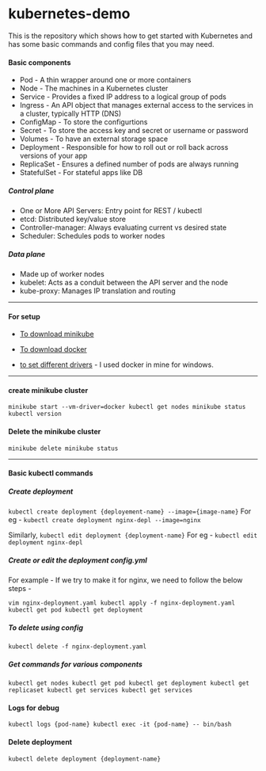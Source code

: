 # kubernetes-demo
This is the repository which shows how to get started with Kubernetes and has some basic commands and config files that you may need. 


#### Basic components 
* Pod - A thin wrapper around one or more containers
* Node - The machines in a Kubernetes cluster 
* Service - Provides a fixed IP address to a logical group of pods
* Ingress - An API object that manages external access to the services in a cluster, typically HTTP (DNS)
* ConfigMap - To store the configurtions 
* Secret - To store the access key and secret or username or password
* Volumes - To have an external storage space
* Deployment - Responsible for how to roll out or roll back across versions of your app
* ReplicaSet - Ensures a defined number of pods are always running
* StatefulSet - For stateful apps like DB


##### Control plane 
* One or More API Servers: Entry point for REST / kubectl
* etcd: Distributed key/value store
* Controller-manager: Always evaluating current vs desired state
* Scheduler: Schedules pods to worker nodes

##### Data plane 
* Made up of worker nodes
* kubelet: Acts as a conduit between the API server and the node
* kube-proxy: Manages IP translation and routing

---

#### For setup

* [To download minikube](https://minikube.sigs.k8s.io/docs/start/)

* [To download  docker](https://hub.docker.com/editions/community/docker-ce-desktop-windows)

* [to set different drivers](https://minikube.sigs.k8s.io/docs/drivers/) - I used docker in mine for windows.

---

#### create minikube cluster
`minikube start --vm-driver=docker
kubectl get nodes
minikube status
kubectl version`

#### Delete the minikube cluster
`minikube delete
minikube status`

---

#### Basic kubectl commands 

##### Create deployment 

`kubectl create deployment {deployement-name} --image={image-name}`
For eg - `kubectl create deployment nginx-depl --image=nginx`

Similarly, 
`kubectl edit deployment {deployment-name}`
For eg - `kubectl edit deployment nginx-depl`

##### Create or edit the deployment config.yml
For example - If we try to make it for nginx, we need to follow the below steps - 

`vim nginx-deployment.yaml
kubectl apply -f nginx-deployment.yaml
kubectl get pod
kubectl get deployment`

##### To delete using config
`kubectl delete -f nginx-deployment.yaml`

##### Get commands for various components 

`kubectl get nodes
kubectl get pod
kubectl get deployment
kubectl get replicaset
kubectl get services
kubectl get services`

#### Logs for debug

`kubectl logs {pod-name}
kubectl exec -it {pod-name} -- bin/bash`


#### Delete deployment 
`kubectl delete deployment {deployment-name}`
